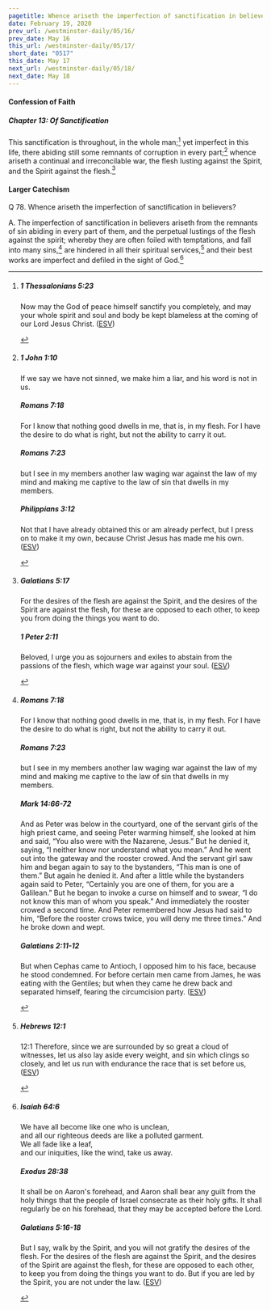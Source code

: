 ```yaml
---
pagetitle: Whence ariseth the imperfection of sanctification in believers?
date: February 19, 2020
prev_url: /westminster-daily/05/16/
prev_date: May 16
this_url: /westminster-daily/05/17/
short_date: "0517"
this_date: May 17
next_url: /westminster-daily/05/18/
next_date: May 18
---
```


#### Confession of Faith

##### Chapter 13: Of Sanctification

This sanctification is throughout, in the whole man;[^fnref:wcf1] yet imperfect in this life, there abiding still some remnants of corruption in every part;[^fnref:wcf2] whence ariseth a continual and irreconcilable war, the flesh lusting against the Spirit, and the Spirit against the flesh.[^fnref:wcf3]

[^fnref:wcf1]: <div class="esv"><h5>1 Thessalonians 5:23</h5> <div class="esv-text"><p id="p52005023.01-1">Now may the God of peace himself sanctify you completely, and may your whole spirit and soul and body be kept blameless at the coming of our Lord Jesus Christ.  (<a href="http://www.esv.org" class="copyright">ESV</a>)</p> </div> </div>

[^fnref:wcf2]: <div class="esv"><h5>1 John 1:10</h5> <div class="esv-text"><p id="p62001010.01-1">If we say we have not sinned, we make him a liar, and his word is not in us.</p> </div><h5>Romans 7:18</h5> <div class="esv-text"><p id="p45007018.01-2">For I know that nothing good dwells in me, that is, in my flesh. For I have the desire to do what is right, but not the ability to carry it out.</p> </div><h5>Romans 7:23</h5> <div class="esv-text"><p id="p45007023.01-3">but I see in my members another law waging war against the law of my mind and making me captive to the law of sin that dwells in my members.</p> </div><h5>Philippians 3:12</h5> <div class="esv-text"> <p id="p50003012.05-4">Not that I have already obtained this or am already perfect, but I press on to make it my own, because Christ Jesus has made me his own.  (<a href="http://www.esv.org" class="copyright">ESV</a>)</p> </div> </div>

[^fnref:wcf3]: <div class="esv"><h5>Galatians 5:17</h5> <div class="esv-text"><p id="p48005017.01-1">For the desires of the flesh are against the Spirit, and the desires of the Spirit are against the flesh, for these are opposed to each other, to keep you from doing the things you want to do.</p> </div><h5>1 Peter 2:11</h5> <div class="esv-text"><p id="p60002011.01-2">Beloved, I urge you as sojourners and exiles to abstain from the passions of the flesh, which wage war against your soul.  (<a href="http://www.esv.org" class="copyright">ESV</a>)</p> </div> </div>


#### Larger Catechism

<span class="q">Q 78.</span> Whence ariseth the imperfection of sanctification in believers?

<span class="q">A.</span> The imperfection of sanctification in believers ariseth from the remnants of sin abiding in every part of them, and the perpetual lustings of the flesh against the spirit; whereby they are often foiled with temptations, and fall into many sins,[^fnref:wlc1] are hindered in all their spiritual services,[^fnref:wlc2] and their best works are imperfect and defiled in the sight of God.[^fnref:wlc3]


[^fnref:wlc1]: <div class="esv"><h5>Romans 7:18</h5> <div class="esv-text"><p id="p45007018.01-1">For I know that nothing good dwells in me, that is, in my flesh. For I have the desire to do what is right, but not the ability to carry it out.</p> </div><h5>Romans 7:23</h5> <div class="esv-text"><p id="p45007023.01-2">but I see in my members another law waging war against the law of my mind and making me captive to the law of sin that dwells in my members.</p> </div><h5>Mark 14:66-72</h5> <div class="esv-text"> <p id="p41014066.04-3">And as Peter was below in the courtyard, one of the servant girls of the high priest came, and seeing Peter warming himself, she looked at him and said, &#8220;You also were with the Nazarene, Jesus.&#8221; But he denied it, saying, &#8220;I neither know nor understand what you mean.&#8221; And he went out into the gateway and the rooster crowed. And the servant girl saw him and began again to say to the bystanders, &#8220;This man is one of them.&#8221; But again he denied it. And after a little while the bystanders again said to Peter, &#8220;Certainly you are one of them, for you are a Galilean.&#8221; But he began to invoke a curse on himself and to swear, &#8220;I do not know this man of whom you speak.&#8221; And immediately the rooster crowed a second time. And Peter remembered how Jesus had said to him, <span class="woc">&#8220;Before the rooster crows twice, you will deny me three times.&#8221;</span> And he broke down and wept.</p> </div><h5>Galatians 2:11-12</h5> <div class="esv-text"> <p id="p48002011.04-4">But when Cephas came to Antioch, I opposed him to his face, because he stood condemned. For before certain men came from James, he was eating with the Gentiles; but when they came he drew back and separated himself, fearing the circumcision party.  (<a href="http://www.esv.org" class="copyright">ESV</a>)</p> </div> </div>

[^fnref:wlc2]: <div class="esv"><h5>Hebrews 12:1</h5> <div class="esv-text"> <p id="p58012001.08-1"><span class="chapter-num" id="v58012001-1">12:1&nbsp;</span>Therefore, since we are surrounded by so great a cloud of witnesses, let us also lay aside every weight, and sin which clings so closely, and let us run with endurance the race that is set before us,  (<a href="http://www.esv.org" class="copyright">ESV</a>)</p> </div> </div>

[^fnref:wlc3]: <div class="esv"><h5>Isaiah 64:6</h5> <div class="esv-text"><div class="block-indent"> <p class="line-group" id="p23064006.01-1">We have all become like one who is unclean,<br /> <span class="indent"></span>and all our righteous deeds are like a polluted garment.<br /> We all fade like a leaf,<br /> <span class="indent"></span>and our iniquities, like the wind, take us away.</p> </div> </div><h5>Exodus 28:38</h5> <div class="esv-text"><p id="p02028038.01-2">It shall be on Aaron's forehead, and Aaron shall bear any guilt from the holy things that the people of Israel consecrate as their holy gifts. It shall regularly be on his forehead, that they may be accepted before the <span class="small-caps">Lord</span>.</p> </div><h5>Galatians 5:16-18</h5> <div class="esv-text"> <p id="p48005016.05-3">But I say, walk by the Spirit, and you will not gratify the desires of the flesh. For the desires of the flesh are against the Spirit, and the desires of the Spirit are against the flesh, for these are opposed to each other, to keep you from doing the things you want to do. But if you are led by the Spirit, you are not under the law.  (<a href="http://www.esv.org" class="copyright">ESV</a>)</p> </div> </div>

